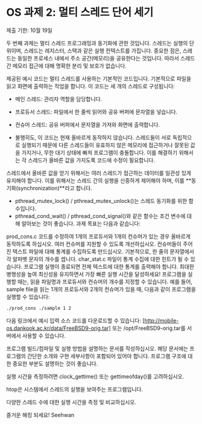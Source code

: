 # OS 과제 2: 멀티 스레드 단어 세기

제출 기한: 10월 19일

두 번째 과제는 멀티 스레드 프로그래밍과 동기화에 관한 것입니다. 스레드는 실행의 단위이며, 스레드는 레지스터, 스택과 같은 실행 컨텍스트를 가집니다. 중요한 점은, 스레드는 동일한 프로세스 내에서 주소 공간(메모리)을 공유한다는 것입니다. 따라서 스레드 간 메모리 접근에 대해 명확한 분리 및 보호가 없습니다.

제공된 예시 코드는 멀티 스레드를 사용하는 기본적인 코드입니다. 기본적으로 파일을 읽고 화면에 출력하는 작업을 합니다. 이 코드는 세 개의 스레드로 구성됩니다:

- 메인 스레드: 관리자 역할을 담당합니다.
- 프로듀서 스레드: 파일에서 한 줄씩 읽어와 공유 버퍼에 문자열을 넣습니다.
- 컨슈머 스레드: 공유 버퍼에서 문자열을 가져와 화면에 출력합니다.

- 불행히도, 이 코드는 현재 올바르게 동작하지 않습니다. 스레드들이 서로 독립적으로 실행되기 때문에 다른 스레드들이 유효하지 않은 메모리에 접근하거나 잘못된 값을 가지거나, 무한 대기 상태에 빠져 프로그램이 충돌합니다. 이를 해결하기 위해서는 각 스레드가 올바른 값을 가지도록 코드에 수정이 필요합니다.

스레드에서 올바른 값을 얻기 위해서는 여러 스레드가 접근하는 데이터를 일관성 있게 유지해야 합니다. 이를 위해서는 스레드 간의 실행을 신중하게 제어해야 하며, 이를 **동기화(synchronization)**라고 합니다.

- pthread_mutex_lock() / pthread_mutex_unlock()는 스레드 동기화를 위한 함수입니다.
- pthread_cond_wait() / pthread_cond_signal()와 같은 함수는 조건 변수에 대해 알아보는 것이 좋습니다.
과제 목표는 다음과 같습니다:

prod_cons.c 코드를 수정하여 1개의 프로듀서와 1개의 컨슈머가 있는 경우 올바르게 동작하도록 하십시오.
여러 컨슈머를 지원할 수 있도록 개선하십시오.
컨슈머들이 주어진 텍스트 파일에 대해 통계를 수집하도록 만드십시오. 기본적으로, 한 줄의 문자열에서 각 알파벳 문자의 개수를 셉니다. char_stat.c 파일이 통계 수집에 대한 힌트가 될 수 있습니다. 프로그램 실행이 종료되면 전체 텍스트에 대한 통계를 출력해야 합니다. 최대한 병행성을 높여 최신성을 유지하면서 가장 빠른 실행 시간을 달성하세요!
프로그램을 실행할 때는, 읽을 파일명과 프로듀서와 컨슈머의 개수를 지정할 수 있습니다. 예를 들어, sample file을 읽는 1개의 프로듀서와 2개의 컨슈머가 있을 때, 다음과 같이 프로그램을 실행할 수 있습니다:

```bash
./prod_cons ./sample 1 2
```

다음 링크에서 예시 입력 소스 코드를 다운로드할 수 있습니다: [http://mobile-os.dankook.ac.kr/data/FreeBSD9-orig.tar] 또는 /opt/FreeBSD9-orig.tar를 서버에서 사용할 수 있습니다.

프로그램 빌드/컴파일 및 실행 방법을 설명하는 문서를 작성하십시오. 해당 문서에는 프로그램의 간단한 소개와 구현 세부사항이 포함되어 있어야 합니다. 프로그램 구조에 대한 중요한 부분도 설명하는 것이 좋습니다.

실행 시간을 측정하려면 clock_gettime() 또는 gettimeofday()를 고려하십시오.

htop은 시스템에서 스레드의 실행을 보여주는 프로그램입니다.

다양한 스레드 수에 대한 실행 시간을 측정 및 비교하십시오.

즐거운 해킹 되세요! Seehwan